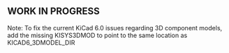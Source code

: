 ## WORK IN PROGRESS

Note: To fix the current KiCad 6.0 issues regarding 3D component models, add the missing KISYS3DMOD to point to the same location as KICAD6_3DMODEL_DIR


